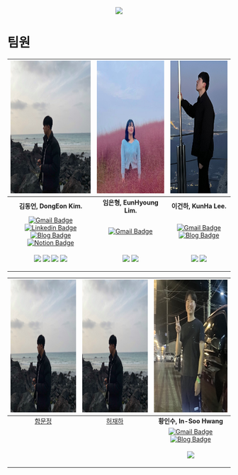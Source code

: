 <p align="center">
  <img src="https://i.imgur.com/SWtrsIm.png" width="30%">
</p>

# 팀원

| <img src="https://github.com/In-Soo-Hwang/Boostcamp_6_NLP_06/blob/main/asset/DongEon.jpg" width="300" height="300"> | <img src="https://github.com/In-Soo-Hwang/Boostcamp_6_NLP_06/blob/main/asset/eunhy.jpg" width="300" height="300"> | <img src="https://github.com/In-Soo-Hwang/Boostcamp_6_NLP_06/blob/main/asset/KunHa.jpg" width="300" height="300"> |
|:---:|:---:|:---:|
|**김동언, DongEon Kim.**|**임은형, EunHyoung Lim.**|**이건하, KunHa Lee.**|
| [![Gmail Badge](https://img.shields.io/badge/Gmail-d14836?style=flat-square&logo=Gmail&logoColor=white&link=mailto:ponben@khu.ac.kr)](mailto:ponben@khu.ac.kr) [![Linkedin Badge](https://img.shields.io/badge/-LinkedIn-blue?style=flat-square&logo=Linkedin&logoColor=white&link=https://www.linkedin.com/in/dongeon-kim-59777422a///)](https://www.linkedin.com/in/dongeon-kim-59777422a/) [![Blog Badge](http://img.shields.io/badge/-Blog-black?style=flat-square&logo=github&link=https://ok-lab.tistory.com/)](https://ok-lab.tistory.com/) [![Notion Badge](https://img.shields.io/badge/Notion-808080?style=flat-square&logo=Notion&logoColor=white&link=https://deeply-potential-7d1.notion.site/DongEon-Kim-bfa138799c9f48298c334c3d8e00fc15)](https://deeply-potential-7d1.notion.site/DongEon-Kim-bfa138799c9f48298c334c3d8e00fc15) | [![Gmail Badge](https://img.shields.io/badge/Gmail-d14836?style=flat-square&logo=Gmail&logoColor=white&link=mailto:limeh0517@gmail.com)](mailto:limeh0517@gmail.com) | [![Gmail Badge](https://img.shields.io/badge/Gmail-d14836?style=flat-square&logo=Gmail&logoColor=white&link=mailto:kunha98@gmail.com)](mailto:kunha98@gmail.com) [![Blog Badge](http://img.shields.io/badge/-Blog-black?style=flat-square&logo=github&link=https://velog.io/@kunha98)](https://velog.io/@kunha98) |
| <p align="center"><img src="https://img.shields.io/badge/Python-3776AB?style=flat-square&logo=Python&logoColor=white"/> <img src="https://img.shields.io/badge/Pytorch-EE4C2C?style=flat-square&logo=Pytorch&logoColor=white"/> <img src="https://img.shields.io/badge/Docker-2496ED?style=flat-square&logo=Docker&logoColor=white"/> <img src="https://img.shields.io/badge/Sklearn-F7931E?style=flat-square&logo=scikit-learn&logoColor=white"/> | <p align="center"><img src="https://img.shields.io/badge/Python-3776AB?style=flat-square&logo=Python&logoColor=white"/> <img src="https://img.shields.io/badge/Pytorch-EE4C2C?style=flat-square&logo=Pytorch&logoColor=white"/> | <p align="center"><img src="https://img.shields.io/badge/Python-3776AB?style=flat-square&logo=Python&logoColor=white"/> <img src="https://img.shields.io/badge/Pytorch-EE4C2C?style=flat-square&logo=Pytorch&logoColor=white"/> |


| <img src="https://github.com/In-Soo-Hwang/Boostcamp_6_NLP_06/blob/main/asset/DongEon.jpg" width="300" height="300"> | <img src="https://github.com/In-Soo-Hwang/Boostcamp_6_NLP_06/blob/main/asset/DongEon.jpg" width="300" height="300"> | <img src="https://github.com/In-Soo-Hwang/Boostcamp_6_NLP_06/blob/main/asset/InsooHwang.png" width="300" height="300"> |
|:---:|:---:|:---:|
|[함문정](https://github.com/jennymjh)|[허재하](https://github.com/jaehahuh)|**황인수, In-Soo Hwang**|
| | | [![Gmail Badge](https://img.shields.io/badge/Gmail-d14836?style=flat-square&logo=Gmail&logoColor=white&link=mailto:insoo0411@gmail.com)](mailto:insoo0411@gmail.com) [![Blog Badge](http://img.shields.io/badge/-Blog-black?style=flat-square&logo=github&link=https://insoo-hwang.tistory.com/)](https://insoo-hwang.tistory.com/)|
| | |<p align="center"><img src="https://img.shields.io/badge/Python-3776AB?style=flat-square&logo=Python&logoColor=white"/> |
